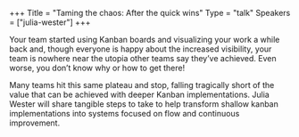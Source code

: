 +++
Title = "Taming the chaos: After the quick wins"
Type = "talk"
Speakers = ["julia-wester"]
+++

Your team started using Kanban boards and visualizing your work a while back and, though everyone is happy about the increased visibility, your team is nowhere near the utopia other teams say they’ve achieved. Even worse, you don’t know why or how to get there!

Many teams hit this same plateau and stop, falling tragically short of the value that can be achieved with deeper Kanban implementations.  Julia Wester will share tangible steps to take to help transform shallow kanban implementations into systems focused on flow and continuous improvement.
